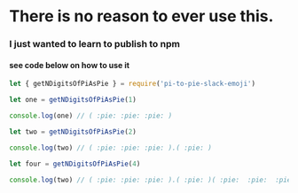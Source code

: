 # There is no reason to ever use this.
### I just wanted to learn to publish to npm
#### see code below on how to use it

```javascript
let { getNDigitsOfPiAsPie } = require('pi-to-pie-slack-emoji')

let one = getNDigitsOfPiAsPie(1)

console.log(one) // ( :pie: :pie: :pie: )

let two = getNDigitsOfPiAsPie(2)

console.log(two) // ( :pie: :pie: :pie: ).( :pie: )

let four = getNDigitsOfPiAsPie(4)

console.log(two) // ( :pie: :pie: :pie: ).( :pie: )( :pie:  :pie:  :pie:  :pie: )( :pie: )


```
